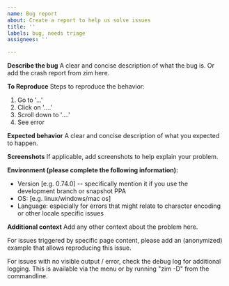 ```yaml
---
name: Bug report
about: Create a report to help us solve issues
title: ''
labels: bug, needs triage
assignees: ''

---
```


**Describe the bug**
A clear and concise description of what the bug is. 
Or add the crash report from zim here.

**To Reproduce**
Steps to reproduce the behavior:
1. Go to '...'
2. Click on '....'
3. Scroll down to '....'
4. See error

**Expected behavior**
A clear and concise description of what you expected to happen.

**Screenshots**
If applicable, add screenshots to help explain your problem.

**Environment (please complete the following information):**
 - Version [e.g. 0.74.0] -- specifically mention it if you use the development branch or snapshot PPA
 - OS: [e.g. linux/windows/mac os]
 - Language: especially for errors that might relate to character encoding or other locale specific issues

**Additional context**
Add any other context about the problem here.

For issues triggered by specific page content, please add an (anonymized) example that allows reproducing this issue.

For issues with no visible output / error, check the debug log for additional logging. This is available via the menu or by running "zim -D" from the commandline.
